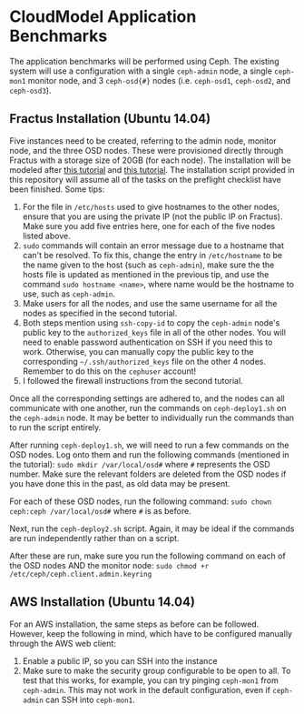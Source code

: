 CloudModel Application Benchmarks
============
The application benchmarks will be performed using Ceph. The existing system will use a configuration with a single `ceph-admin` node, a single `ceph-mon1` monitor node, and 3 `ceph-osd{#}` nodes (i.e. `ceph-osd1`, `ceph-osd2`, and `ceph-osd3`).

Fractus Installation (Ubuntu 14.04)
------------
Five instances need to be created, referring to the admin node, monitor node, and the three OSD nodes. These were provisioned directly through Fractus with a storage size of 20GB (for each node). The installation will be modeled after [this tutorial](http://docs.ceph.com/docs/master/start/quick-start-preflight/) and [this tutorial](https://www.howtoforge.com/tutorial/how-to-install-a-ceph-cluster-on-ubuntu-16-04/). The installation script provided in this repository will assume all of the tasks on the preflight checklist have been finished. Some tips:

1. For the file in `/etc/hosts` used to give hostnames to the other nodes, ensure that you are using the private IP (not the public IP on Fractus). Make sure you add five entries here, one for each of the five nodes listed above. 
2. `sudo` commands will contain an error message due to a hostname that can't be resolved. To fix this, change the entry in `/etc/hostname` to be the name given to the host (such as `ceph-admin`), make sure the the hosts file is updated as mentioned in the previous tip, and use the command `sudo hostname <name>`, where name would be the hostname to use, such as `ceph-admin`.
3. Make users for all the nodes, and use the same username for all the nodes as specified in the second tutorial.
4. Both steps mention using `ssh-copy-id` to copy the `ceph-admin` node's public key to the `authorized_keys` file in all of the other nodes. You will need to enable password authentication on SSH if you need this to work. Otherwise, you can manually copy the public key to the corresponding `~/.ssh/authorized_keys` file on the other 4 nodes. Remember to do this on the `cephuser` account!
5. I followed the firewall instructions from the second tutorial.

Once all the corresponding settings are adhered to, and the nodes can all communicate with one another, run the commands on `ceph-deploy1.sh` on the `ceph-admin` node. It may be better to individually run the commands than to run the script entirely.

After running `ceph-deploy1.sh`, we will need to run a few commands on the OSD nodes. Log onto them and run the following commands (mentioned in the tutorial):
`sudo mkdir /var/local/osd#`
 where `#` represents the OSD number. Make sure the relevant folders are deleted from the OSD nodes if you have done this in the past, as old data may be present.

For each of these OSD nodes, run the following command:
`sudo chown ceph:ceph /var/local/osd#`
where `#` is as before.

Next, run the `ceph-deploy2.sh` script. Again, it may be ideal if the commands are run independently rather than on a script.

After these are run, make sure you run the following command on each of the OSD nodes AND the monitor node:
`sudo chmod +r /etc/ceph/ceph.client.admin.keyring`

AWS Installation (Ubuntu 14.04)
------------
For an AWS installation, the same steps as before can be followed. However, keep the following in mind, which have to be configured manually through the AWS web client:

1. Enable a public IP, so you can SSH into the instance
2. Make sure to make the security group configurable to be open to all. To test that this works, for example, you can try pinging `ceph-mon1` from `ceph-admin`. This may not work in the default configuration, even if `ceph-admin` can SSH into `ceph-mon1`.
